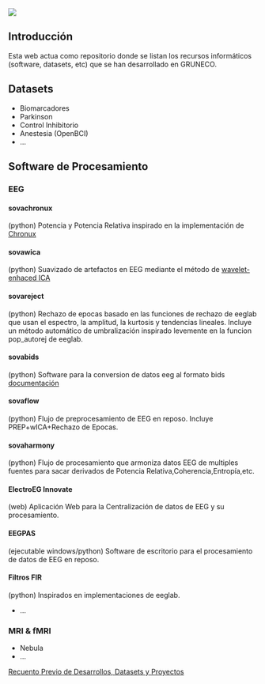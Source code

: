 <img src="https://www.udea.edu.co/wps/wcm/connect/udea/eba017e2-87fb-40c7-b7d8-6bb7d0e008ae/Logo_GRUNECO_R.jpg?MOD=AJPERES&CACHEID=ROOTWORKSPACE.Z18_L8L8H8C0LODDC0A6SSS2AD2GO4-eba017e2-87fb-40c7-b7d8-6bb7d0e008ae-l-x54eU">

## Introducción

Esta web actua como repositorio donde se listan los recursos informáticos (software, datasets, etc) que se han desarrollado en GRUNECO.

## Datasets

- Biomarcadores
- Parkinson
- Control Inhibitorio
- Anestesia (OpenBCI)
- ...

## Software de Procesamiento

### EEG

#### sovachronux 

(python) Potencia y Potencia Relativa inspirado en la implementación de [Chronux](http://chronux.org/)

#### sovawica 

(python) Suavizado de artefactos en EEG mediante el método de [wavelet-enhaced ICA](https://doi.org/10.1016/j.jneumeth.2006.05.033)

#### sovareject 

(python) Rechazo de epocas basado en las funciones de rechazo de eeglab que usan el espectro, la amplitud, la kurtosis y tendencias lineales. Incluye un método automático de umbralización inspirado levemente en la funcion pop_autorej de eeglab.

#### sovabids 

(python) Software para la conversion de datos eeg al formato bids [documentación](sovabids.readthedocs.io)

#### sovaflow 

(python) Flujo de preprocesamiento de EEG en reposo. Incluye PREP+wICA+Rechazo de Epocas.

#### sovaharmony 

(python) Flujo de procesamiento que armoniza datos EEG de multiples fuentes para sacar derivados de Potencia Relativa,Coherencia,Entropía,etc. 

#### ElectroEG Innovate 

(web) Aplicación Web para la Centralización de datos de EEG y su procesamiento.

#### EEGPAS

(ejecutable windows/python) Software de escritorio para el procesamiento de datos de EEG en reposo.

#### Filtros FIR

(python) Inspirados en implementaciones de eeglab.

- ...

### MRI & fMRI

- Nebula
- ...

[Recuento Previo de Desarrollos, Datasets y Proyectos](https://docs.google.com/spreadsheets/d/1rseh0Krrq91k40vMtkXOuToIjzUvJCbk-87sNIqzggU/edit?usp=drivesdk)

